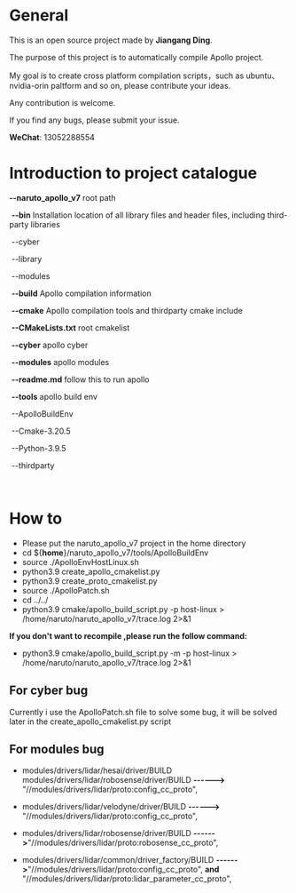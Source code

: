 # General

This is an open source project made by **Jiangang Ding**.

The purpose of this project is to automatically compile Apollo project.

 My goal is to create cross platform compilation scripts，such as ubuntu、nvidia-orin paltform and so on, please contribute your ideas.

Any contribution is welcome.

If you find any bugs, please submit your issue.

 **WeChat**: 13052288554



# Introduction to project catalogue 

**--naruto_apollo_v7**    root path

​      **--bin**    Installation location of all library files and header files, including third-party libraries

​          --cyber

​          --library

​          --modules

​      **--build**   Apollo compilation information 

​      **--cmake**  Apollo compilation tools and thirdparty cmake include

​      **--CMakeLists.txt**  root cmakelist

​      **--cyber**   apollo cyber

​      **--modules**  apollo modules

​      **--readme.md**  follow this to run apollo

​      **--tools**   apollo build env

​          --ApolloBuildEnv

​          --Cmake-3.20.5

​          --Python-3.9.5

​          --thirdparty  

​     

# How to

-  Please put the naruto_apollo_v7 project in the home directory 
- cd   ${**home**}/naruto_apollo_v7/tools/ApolloBuildEnv
- source  ./ApolloEnvHostLinux.sh
- python3.9 create_apollo_cmakelist.py
- python3.9 create_proto_cmakelist.py
- source ./ApolloPatch.sh
- cd  ../../
- python3.9 cmake/apollo_build_script.py  -p host-linux >  /home/naruto/naruto_apollo_v7/trace.log 2>&1

 **If you don't want to recompile ,please run the follow command:**

- python3.9 cmake/apollo_build_script.py  -m -p host-linux >  /home/naruto/naruto_apollo_v7/trace.log 2>&1



## **For cyber bug**

Currently i use the ApolloPatch.sh file to solve some bug, it will be solved later in the create_apollo_cmakelist.py script

## For modules bug

- modules/drivers/lidar/hesai/driver/BUILD  modules/drivers/lidar/robosense/driver/BUILD   **------>** "//modules/drivers/lidar/proto:config_cc_proto",

- modules/drivers/lidar/velodyne/driver/BUILD **------>** "//modules/drivers/lidar/proto:config_cc_proto",

- modules/drivers/lidar/robosense/driver/BUILD  **------>**"//modules/drivers/lidar/proto:robosense_cc_proto",

- modules/drivers/lidar/common/driver_factory/BUILD **------>**"//modules/drivers/lidar/proto:config_cc_proto", **and** "//modules/drivers/lidar/proto:lidar_parameter_cc_proto",
